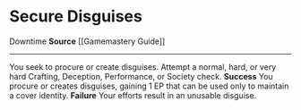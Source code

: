 ﻿---
actions: null
cost: null
element: null
frequency: null
id: '470'
name: Secure Disguises
rarity: Common
requirement: null
school: null
source: '[[DATABASE/source/Gamemastery Guide|Gamemastery Guide]]'
trait:
- '[[DATABASE/trait/Downtime|Downtime]]'
trigger: null
type: Action

---
# Secure Disguises

<span class="item-trait">Downtime</span>
**Source** [[Gamemastery Guide]]

---
You seek to procure or create disguises. Attempt a normal, hard, or very hard Crafting, Deception, Performance, or Society check. 
**Success** You procure or creates disguises, gaining 1 EP that can be used only to maintain a cover identity.
**Failure** Your efforts result in an unusable disguise.